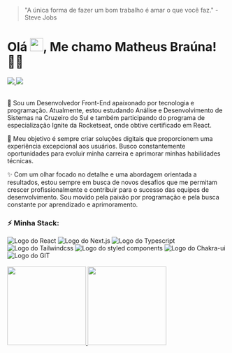 > "A única forma de fazer um bom trabalho é amar o que você faz." - Steve Jobs

# Olá <img src="https://github.com/TheDudeThatCode/TheDudeThatCode/blob/master/Assets/Hi.gif" width="30px" height="30px">, Me chamo Matheus Braúna! 👨‍💻

<div>
  <a href="https://www.linkedin.com/in/matheus-brauna" target="_blank">
    <img src="https://img.shields.io/badge/LinkedIn-0077B5?style=for-the-badge&logo=linkedin&logoColor=white" target="_blank">
  </a>
  
  <a href="mailto:matheusbrauna.contato@gmail.com" target="_blank">
    <img src="https://img.shields.io/badge/Gmail-D14836?style=for-the-badge&logo=gmail&logoColor=white" target="_blank">
  </a>
</div>

<br />

<p>💬 Sou um Desenvolvedor Front-End apaixonado por tecnologia e programação. Atualmente, estou estudando Análise e Desenvolvimento de Sistemas na Cruzeiro do Sul e também participando do programa de especialização Ignite da Rocketseat, onde obtive certificado em React.
</p>

<p>🚀 Meu objetivo é sempre criar soluções digitais que proporcionem uma experiência excepcional aos usuários. Busco constantemente oportunidades para evoluir minha carreira e aprimorar minhas habilidades técnicas. </p>

<p>✨ Com um olhar focado no detalhe e uma abordagem orientada a resultados, estou sempre em busca de novos desafios que me permitam crescer profissionalmente e contribuir para o sucesso das equipes de desenvolvimento. Sou movido pela paixão por programação e pela busca constante por aprendizado e aprimoramento.</p>

### ⚡ Minha Stack:

<div>
    <img src="https://img.shields.io/badge/React-20232A?style=for-the-badge&logo=react&logoColor=61DAFB" alt="Logo do React" />
    <img src="https://img.shields.io/badge/Next.js-121214?style=for-the-badge&logo=next.js&logoColor=white" alt="Logo do Next.js" />
    <img src="https://img.shields.io/badge/TypeScript-007ACC?style=for-the-badge&logo=typescript&logoColor=white" alt="Logo do Typescript" />
    <img src="https://img.shields.io/badge/Tailwind_CSS-38B2AC?style=for-the-badge&logo=tailwind-css&logoColor=white" alt="Logo do Tailwindcss" />
    <img src="https://img.shields.io/badge/styled--components-DB7093?style=for-the-badge&logo=styled-components&logoColor=white" alt="Logo do styled components" />
    <img src="https://img.shields.io/badge/chakra--ui-61CACA?style=for-the-badge&logo=chakra-ui&logoColor=white" alt="Logo do Chakra-ui" />
    <img src="https://img.shields.io/badge/git-F44D27?style=for-the-badge&logo=git&logoColor=white" alt="Logo do GIT" />
</div>

<br />

<div align="left">
  <a href="https://github.com/matheusbrauna">
  <img height="180em" src="https://github-readme-stats.vercel.app/api?username=matheusbrauna&show_icons=true&theme=rose_pine&include_all_commits=true&count_private=true"/>
  <img height="180em" src="https://github-readme-stats.vercel.app/api/top-langs/?username=matheusbrauna&layout=compact&langs_count=7&theme=rose_pine"/>
</div>
